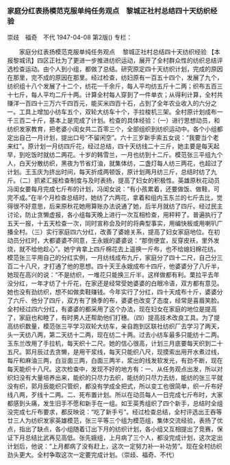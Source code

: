 ### 家庭分红表扬模范克服单纯任务观点　黎城正社村总结四十天纺织经验
崇歧　福奇　不代
1947-04-08
第2版()
专栏：

　　家庭分红表扬模范克服单纯任务观点
  　黎城正社村总结四十天纺织经验
    【本报黎城讯】四区正社为了更进一步推进纺织运动，展开了全村群众性的纺织总结评选检查运动。由个人到小组，都做了总结。研究原定四十天纺织计划，完成的原因在那里，完不成的原因在那里。经过检查，纺妇原有一百五十四个，发展了九个，纺织组十八个发展了十二个，纺花一千余斤，每人平均纺五斤十二两；织布五百三十七斤，每人平均二斤十两。计算全村每人穿到了一件单衣；从得利计算，全村共赚洋一百四十三万六千四百元，能买米四百十石，占到了全年农业收入的六分之一。工具上增加小纺车五个，双轮大纺车十个，手拉梭机三架。全村原计划成布一千三百二十斤，基本上是完成了计划。检查的具体经验：（一）进行思想动员，和纺织发家教育，把老婆小闺女共二百零三个，全部组织到纺织运动中。各个小组都定出自己一月计划，提出口号“不留闲空”。六十三岁新手索五女说：“我要当个老来红”。原计划一月纺四斤花，经过总结，四十天纺线二十三斤，她主要是每天起早，到吃饭时就纺二两花。十岁的韩雪兰，一月也纺到十二斤。模范张三平组九个人，白天分散纺织，黑夜为节省灯油，就集体纺，二盏灯每人纺三两花，也超过了计划。王玉庆为挤出时间，每天折成两顿饭，原计划两月纺三斤，总结时纺了九斤。（二）抓紧汇报检查制度与及时表扬，提高了妇女的积极性。英雄原秋花动员冯闺女要每月完成七斤布的计划，冯闺女说：“有小孩累着，还要做饭、做鞋，可完不成。”在半个月检查总结时，她纺了六两花，拿着和组内玉东兰的七斤去比，觉得很不好意思，后来原秋花她用算账办法说通了她，后半月就纺了四斤。经过民主讨论，防止贪懒虚报，各小组每天晚上进行一次互相检查，用秤秤了。普遍执行了五天一报，十五天检查一次，同时宣称会及时的将典型事实，用编快板或用喇叭广播全村。（三）实行家庭四六分红，改善了婆媳关系，提高了妇女家庭地位。在初动员分红时，大都婆婆不同意，王永娥的婆婆说：“那倒便宜，反穿皮袄，里外发烧，就不给他趁心”。她宁肯拿上四斤棉花去上遥换一斤布，也不给媳妇棉花纺。模范张三平用自己的分红实例，一月纺线成布九斤，家庭分了四十二尺，自己分三百二十八尺，才打通了他的思想。四十天王永娥成布十四斤，他婆婆分了八斤半，她现在高兴的说：“不是纺织，一堆花只能换三斤半，这样做都有利。栗拉平去年没分红，一年才纺了十斤花，在家还是经常受她婆婆的白眼冷语，双方都有意见。她也没有劲纺织，想不如做卖鞋赚钱。今年实行了分红，四十天成布十斤，婆婆分了六斤、他分了四斤，双方有了换季的布，婆婆也改变了态度，经常是喜眉笑脸。全村经过四六分红，有婆婆的都采用了这个办法，现在妇女在家庭的地位是提高了，家庭也和睦了，有时男人还帮助他们打穗。（四）提高技术改良工具。为了提高纺织数量，模范张三平学习双轮大纺车，亲自跑到区联社纺织厂去学习了两天，头一天纺八两，第二天纺十二两，现在纺二十两。过去小纺车最多只能纺十二两。玉东兰改用了手拉机，每天织十二尺。她的信心很高，计划三月底要每天织到二十五尺。郭月辰过去贪懒，是用干浆线，每天只能织八尺，现摸索出用开水煮过线，每斤和麻油三两，白豆面三两，白面三两半，浆出的线发软发光，有劲不断，现在每天能织十八尺。这次检查中，发现不好的地方有：一、从任务观点出发，所以对织妇没有大量培养出来，能织的只尽力去织，能纺的只尽力去纺，能纺的张三平就没有织，郭月辰能织只管织，都没有学成全把式，所以变工也很简单，织一斤布好线八两，歹线十二两。二、死布置计划。所以在动员每人一日完成七斤布时，大家都感到头痛，发生旧手不愿和新手在一组。如王英秀组织了四个新手，总结时全组没完成七斤布要求，都反映说：“吃了新手亏”。经过检查总结，全村评选出王吞等廿三人为纺织发家英雄模范，张三平等三个组为模范组，集体交流经验，表扬了优点，指出了缺点，各小组随着订出下月的纺织计划，各小组又互相提出了竞赛，保证下月总结比武再见高低。张先娥组，上月病了三个人，都没完成计划，这次定出计划后，他说：“上月都病了没有赶上，这次一定努力补一补功劳”。现在全村纺织劲头更大。全村争取这次一定要完成计划。（崇歧、福奇、不代）
